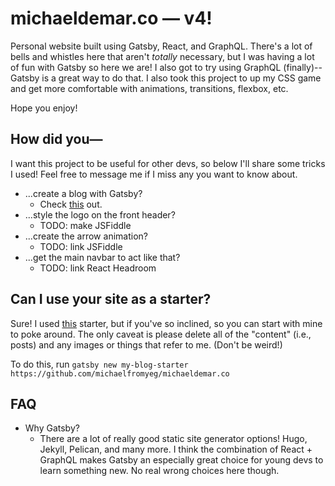 # michaeldemar.co — v4!
Personal website built using Gatsby, React, and GraphQL. There's a lot of bells and whistles here that aren't *totally* necessary, but I was having a lot of fun with Gatsby so here we are! I also got to try using GraphQL (finally)--Gatsby is a great way to do that. I also took this project to up my CSS game and get more comfortable with animations, transitions, flexbox, etc.

Hope you enjoy!

## How did you—
I want this project to be useful for other devs, so below I'll share some tricks I used! Feel free to message me if I miss any you want to know about.

- ...create a blog with Gatsby?
  - Check [this](https://www.gatsbyjs.org/tutorial/) out.
- ...style the logo on the front header?
  - TODO: make JSFiddle
- ...create the arrow animation?
  - TODO: link JSFiddle
- ...get the main navbar to act like that?
  - TODO: link React Headroom
  
## Can I use your site as a starter?
Sure! I used [this](https://github.com/gatsbyjs/gatsby-starter-blog) starter, but if you've so inclined, so you can start with mine to poke around. The only caveat is please delete all of the "content" (i.e., posts) and any images or things that refer to me. (Don't be weird!)

To do this, run `gatsby new my-blog-starter https://github.com/michaelfromyeg/michaeldemar.co`

## FAQ

- Why Gatsby?
  - There are a lot of really good static site generator options! Hugo, Jekyll, Pelican, and many more. I think the combination of React + GraphQL makes Gatsby an especially great choice for young devs to learn something new. No real wrong choices here though. 
